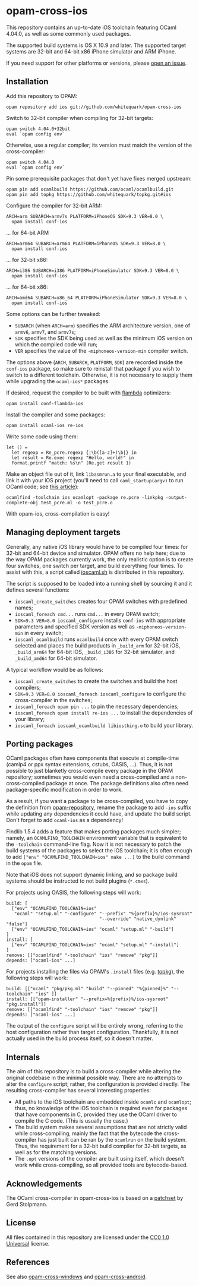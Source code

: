 opam-cross-ios
==============

This repository contains an up-to-date iOS toolchain featuring OCaml 4.04.0, as well as some commonly used packages.

The supported build systems is OS X 10.9 and later. The supported target systems are 32-bit and 64-bit x86 iPhone simulator and ARM iPhone.

If you need support for other platforms or versions, please [open an issue](https://github.com/whitequark/opam-cross-ios/issues).

Installation
------------

Add this repository to OPAM:

    opam repository add ios git://github.com/whitequark/opam-cross-ios

Switch to 32-bit compiler when compiling for 32-bit targets:

    opam switch 4.04.0+32bit
    eval `opam config env`

Otherwise, use a regular compiler; its version must match the version of the cross-compiler:

    opam switch 4.04.0
    eval `opam config env`

Pin some prerequisite packages that don't yet have fixes merged upstream:

    opam pin add ocamlbuild https://github.com/ocaml/ocamlbuild.git
    opam pin add topkg https://github.com/whitequark/topkg.git#ios

Configure the compiler for 32-bit ARM:

    ARCH=arm SUBARCH=armv7s PLATFORM=iPhoneOS SDK=9.3 VER=8.0 \
      opam install conf-ios

... for 64-bit ARM

    ARCH=arm64 SUBARCH=arm64 PLATFORM=iPhoneOS SDK=9.3 VER=8.0 \
      opam install conf-ios

... for 32-bit x86:

    ARCH=i386 SUBARCH=i386 PLATFORM=iPhoneSimulator SDK=9.3 VER=8.0 \
      opam install conf-ios

... for 64-bit x86:

    ARCH=amd64 SUBARCH=x86_64 PLATFORM=iPhoneSimulator SDK=9.3 VER=8.0 \
      opam install conf-ios

Some options can be further tweaked:

  * `SUBARCH` (when `ARCH=arm`) specifies the ARM architecture version, one of `armv6`, `armv7`, and `armv7s`;
  * `SDK` specifies the SDK being used as well as the minimum iOS version on which the compiled code will run;
  * `VER` specifies the value of the `-miphoneos-version-min` compiler switch.

The options above (`ARCH`, `SUBARCH`, `PLATFORM`, `SDK`) are recorded inside the `conf-ios` package, so make sure to reinstall that package if you wish to switch to a different toolchain. Otherwise, it is not necessary to supply them while upgrading the `ocaml-ios*` packages.

If desired, request the compiler to be built with [flambda][] optimizers:

    opam install conf-flambda-ios

[flambda]: https://caml.inria.fr/pub/docs/manual-ocaml/flambda.html

Install the compiler and some packages:

    opam install ocaml-ios re-ios

Write some code using them:

    let () =
      let regexp = Re_pcre.regexp {|\b([a-z]+)\b|} in
      let result = Re.exec regexp "Hello, world!" in
      Format.printf "match: %s\n" (Re.get result 1)

Make an object file out of it, link `libasmrun.a` to your final executable, and link it with your iOS project (you'll need to call `caml_startup(argv)` to run OCaml code; see [this article](http://www.mega-nerd.com/erikd/Blog/CodeHacking/Ocaml/calling_ocaml.html)):

    ocamlfind -toolchain ios ocamlopt -package re.pcre -linkpkg -output-complete-obj test_pcre.ml -o test_pcre.o

With opam-ios, cross-compilation is easy!

Managing deployment targets
---------------------------

Generally, any native iOS library would have to be compiled four times: for 32-bit and 64-bit device and simulator. OPAM offers no help here; due to the way OPAM packages currently work, the only realistic option is to create four switches, one switch per target, and build everything four times. To assist with this, a script called [ioscaml.sh](/ioscaml.sh) is distributed in this repository.

The script is supposed to be loaded into a running shell by sourcing it and it defines several functions:

  * `ioscaml_create_switches` creates four OPAM switches with predefined names;
  * `ioscaml_foreach cmd...` runs `cmd...` in every OPAM switch;
  * `SDK=9.3 VER=8.0 ioscaml_configure` installs `conf-ios` with appropriate parameters and specified SDK version as well as `-miphoneos-version-min` in every switch;
  * `ioscaml_ocamlbuild` runs `ocamlbuild` once with every OPAM switch selected and places the build products in `_build_arm` for 32-bit iOS, `_build_arm64` for 64-bit iOS, `_build_i386` for 32-bit simulator, and `_build_amd64` for 64-bit simulator.

A typical workflow would be as follows:

  * `ioscaml_create_switches` to create the switches and build the host compilers;
  * `SDK=9.3 VER=8.0 ioscaml_foreach ioscaml_configure` to configure the cross-compiler in the switches;
  * `ioscaml_foreach opam pin ...` to pin the necessary dependencies;
  * `ioscaml_foreach opam install re-ios ...` to install the dependencies of your library;
  * `ioscaml_foreach ioscaml_ocamlbuild libiosthing.o` to build your library.

Porting packages
----------------

OCaml packages often have components that execute at compile-time (camlp4 or ppx syntax extensions, cstubs, OASIS, ...). Thus, it is not possible to just blanketly cross-compile every package in the OPAM repository; sometimes you would even need a cross-compiled and a non-cross-compiled package at once. The package definitions also often need package-specific modification in order to work.

As a result, if you want a package to be cross-compiled, you have to copy the definition from [opam-repository](https://github.com/ocaml/opam-repository), rename the package to add `-ios` suffix while updating any dependencies it could have, and update the build script. Don't forget to add `ocaml-ios` as a dependency!

Findlib 1.5.4 adds a feature that makes porting packages much simpler; namely, an `OCAMLFIND_TOOLCHAIN` environment variable that is equivalent to the `-toolchain` command-line flag. Now it is not necessary to patch the build systems of the packages to select the iOS toolchain; it is often enough to add `["env" "OCAMLFIND_TOOLCHAIN=ios" make ...]` to the build command in the `opam` file.

Note that iOS does not support dynamic linking, and so package build systems should be instructed to not build plugins (`*.cmxs`).

For projects using OASIS, the following steps will work:

    build: [
      ["env" "OCAMLFIND_TOOLCHAIN=ios"
       "ocaml" "setup.ml" "-configure" "--prefix" "%{prefix}%/ios-sysroot"
                                       "--override" "native_dynlink" "false"]
      ["env" "OCAMLFIND_TOOLCHAIN=ios" "ocaml" "setup.ml" "-build"]
    ]
    install: [
      ["env" "OCAMLFIND_TOOLCHAIN=ios" "ocaml" "setup.ml" "-install"]
    ]
    remove: [["ocamlfind" "-toolchain" "ios" "remove" "pkg"]]
    depends: ["ocaml-ios" ...]

For projects installing the files via OPAM's `.install` files (e.g. [topkg](https://github.com/dbuenzli/topkg)), the following steps will work:

    build: [["ocaml" "pkg/pkg.ml" "build" "--pinned" "%{pinned}%" "--toolchain" "ios" ]]
    install: [["opam-installer" "--prefix=%{prefix}%/ios-sysroot" "pkg.install"]]
    remove: [["ocamlfind" "-toolchain" "ios" "remove" "pkg"]]
    depends: ["ocaml-ios" ...]

The output of the `configure` script will be entirely wrong, referring to the host configuration rather than target configuration. Thankfully, it is not actually used in the build process itself, so it doesn't matter.

Internals
---------

The aim of this repository is to build a cross-compiler while altering the original codebase in the minimal possible way. There are no attempts to alter the `configure` script; rather, the configuration is provided directly. The resulting cross-compiler has several interesting properties:

  * All paths to the iOS toolchain are embedded inside `ocamlc` and `ocamlopt`; thus, no knowledge of the iOS toolchain is required even for packages that have components in C, provided they use the OCaml driver to compile the C code. (This is usually the case.)
  * The build system makes several assumptions that are not strictly valid while cross-compiling, mainly the fact that the bytecode the cross-compiler has just built can be ran by the `ocamlrun` on the build system. Thus, the requirement for a 32-bit build compiler for 32-bit targets, as well as for the matching versions.
  * The `.opt` versions of the compiler are built using itself, which doesn't work while cross-compiling, so all provided tools are bytecode-based.

Acknowledgements
----------------

The OCaml cross-compiler in opam-cross-ios is based on a [patchset][psellos] by Gerd Stolpmann.

[psellos]: psellos.com/ocaml/compile-to-iphone.html

License
-------

All files contained in this repository are licensed under the [CC0 1.0 Universal](https://creativecommons.org/publicdomain/zero/1.0/) license.

References
----------

See also [opam-cross-windows](https://github.com/whitequark/opam-cross-windows) and [opam-cross-android](https://github.com/whitequark/opam-cross-android).
